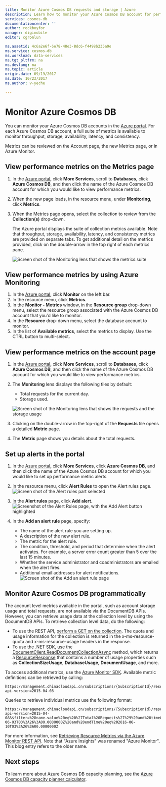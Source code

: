 ```yaml
---
title: Monitor Azure Cosmos DB requests and storage | Azure
description: Learn how to monitor your Azure Cosmos DB account for performance metrics, such as requests and server errors, and usage metrics, such as storage consumption.
services: cosmos-db
documentationcenter: ''
author: rockboyfor
manager: digimobile
editor: cgronlun

ms.assetid: 4c6a2e6f-6e78-48e3-8dc6-f4498b235a9e
ms.service: cosmos-db
ms.workload: data-services
ms.tgt_pltfrm: na
ms.devlang: na
ms.topic: article
origin.date: 09/19/2017
ms.date: 10/23/2017
ms.author: v-yeche

---
```

# Monitor Azure Cosmos DB
You can monitor your Azure Cosmos DB accounts in the [Azure portal](https://portal.azure.cn/). For each Azure Cosmos DB account, a full suite of metrics is available to monitor throughput, storage, availability, latency, and consistency.

Metrics can be reviewed on the Account page, the new Metrics page, or in Azure Monitor.

## View performance metrics on the Metrics page
1. In the [Azure portal](https://portal.azure.cn/), click **More Services**, scroll to **Databases**, click **Azure Cosmos DB**, and then click the name of the Azure Cosmos DB account for which you would like to view performance metrics.
2. When the new page loads, in the resource menu, under **Monitoring**, click **Metrics**.
3. When the Metrics page opens, select the collection to review from the **Collection(s)** drop-down.

   The Azure portal displays the suite of collection metrics available. Note that throughput, storage, availability, latency, and consistency metrics are provided on separate tabs. To get additional detail on the metrics provided, click on the double-arrow in the top right of each metrics pane.

   ![Screen shot of the Monitoring lens that shows the metrics suite](./media/monitor-accounts/metrics-suite.png)

## View performance metrics by using Azure Monitoring
1. In the [Azure portal](https://portal.azure.cn/), click **Monitor** on the left bar.
2. In the resource menu, click **Metrics**.
3. In the **Monitor - Metrics** window, in the **Resource group** drop-down menu, select the resource group associated with the Azure Cosmos DB account that you'd like to monitor. 
4. In the **Resource** drop-down menu, select the database account to monitor.
5. In the list of **Available metrics**, select the metrics to display. Use the CTRL button to multi-select. 

## View performance metrics on the account page
1. In the [Azure portal](https://portal.azure.cn/), click **More Services**, scroll to **Databases**, click **Azure Cosmos DB**, and then click the name of the Azure Cosmos DB account for which you would like to view performance metrics.
2. The **Monitoring** lens displays the following tiles by default:

   * Total requests for the current day.
   * Storage used.

   ![Screen shot of the Monitoring lens that shows the requests and the storage usage](./media/monitor-accounts/documentdb-total-requests-and-usage.png)
3. Clicking on the double-arrow in the top-right of the **Requests** tile opens a detailed **Metric** page.
4. The **Metric** page shows you details about the total requests. 

## Set up alerts in the portal
1. In the [Azure portal](https://portal.azure.cn/), click **More Services**, click **Azure Cosmos DB**, and then click the name of the Azure Cosmos DB account for which you would like to set up performance metric alerts.
2. In the resource menu, click **Alert Rules** to open the Alert rules page.  
   ![Screen shot of the Alert rules part selected](./media/monitor-accounts/madocdb10.5.png)
3. In the **Alert rules** page, click **Add alert**.  
   ![Screenshot of the Alert Rules page, with the Add Alert button highlighted](./media/monitor-accounts/madocdb11.png)
4. In the **Add an alert rule** page, specify:

   * The name of the alert rule you are setting up.
   * A description of the new alert rule.
   * The metric for the alert rule.
   * The condition, threshold, and period that determine when the alert activates. For example, a server error count greater than 5 over the last 15 minutes.
   * Whether the service administrator and coadministrators are emailed when the alert fires.
   * Additional email addresses for alert notifications.  
     ![Screen shot of the Add an alert rule page](./media/monitor-accounts/madocdb12.png)

## Monitor Azure Cosmos DB programmatically
The account level metrics available in the portal, such as account storage usage and total requests, are not available via the DocumentDB APIs. However, you can retrieve usage data at the collection level by using the DocumentDB APIs. To retrieve collection level data, do the following:

* To use the REST API, [perform a GET on the collection](https://msdn.microsoft.com/library/mt489073.aspx). The quota and usage information for the collection is returned in the x-ms-resource-quota and x-ms-resource-usage headers in the response.
* To use the .NET SDK, use the [DocumentClient.ReadDocumentCollectionAsync](https://msdn.microsoft.com/library/microsoft.azure.documents.client.documentclient.readdocumentcollectionasync.aspx) method, which returns a [ResourceResponse](https://msdn.microsoft.com/library/dn799209.aspx) that contains a number of usage properties such as **CollectionSizeUsage**, **DatabaseUsage**, **DocumentUsage**, and more.

To access additional metrics, use the [Azure Monitor SDK](https://www.nuget.org/packages/Microsoft.Azure.Insights). Available metric definitions can be retrieved by calling:

    https://management.chinacloudapi.cn/subscriptions/{SubscriptionId}/resourceGroups/{ResourceGroup}/providers/Microsoft.DocumentDb/databaseAccounts/{DocumentDBAccountName}/metricDefinitions?api-version=2015-04-08

Queries to retrieve individual metrics use the following format:

    https://management.chinacloudapi.cn/subscriptions/{SubecriptionId}/resourceGroups/{ResourceGroup}/providers/Microsoft.DocumentDb/databaseAccounts/{DocumentDBAccountName}/metrics?api-version=2015-04-08&$filter=%28name.value%20eq%20%27Total%20Requests%27%29%20and%20timeGrain%20eq%20duration%27PT5M%27%20and%20startTime%20eq%202016-06-03T03%3A26%3A00.0000000Z%20and%20endTime%20eq%202016-06-10T03%3A26%3A00.0000000Z

For more information, see [Retrieving Resource Metrics via the Azure Monitor REST API](https://blogs.msdn.microsoft.com/cloud_solution_architect/2016/02/23/retrieving-resource-metrics-via-the-azure-insights-api/). Note that "Azure Insights" was renamed "Azure Monitor".  This blog entry refers to the older name.

## Next steps
To learn more about Azure Cosmos DB capacity planning, see the [Azure Cosmos DB capacity planner calculator](https://www.documentdb.com/capacityplanner).

<!--Update_Description: update meta properties, wording update, update link -->